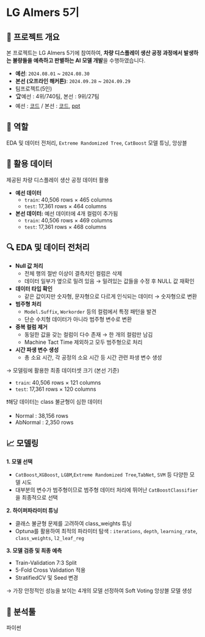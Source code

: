 # LG AImers 5기

## 📌 프로젝트 개요
본 프로젝트는 LG AImers 5기에 참여하여, **차량 디스플레이 생산 공정 과정에서 발생하는 불량들을 예측하고 판별하는 AI 모델 개발**을 수행하였습니다.

- **예선**: `2024.08.01` ~ `2024.08.30`  
- **본선 (오프라인 해커톤)**: `2024.09.28` ~ `2024.09.29` 
- 팀프로젝트(5인)
- 🏆예선 : 4위/740팀, 본선 : 9위/27팀
- 예선 : [코드](https://github.com/yeonsoo1020/portfolio/blob/main/LG%20AImers%205%EA%B8%B0/LG_AImers_5%EA%B8%B0_%EC%98%88%EC%84%A0_final.ipynb) / 본선 : [코드](https://github.com/yeonsoo1020/portfolio/blob/main/LG%20AImers%205%EA%B8%B0/LG_AImers_5%EA%B8%B0_%EB%B3%B8%EC%84%A0_final.ipynb), [ppt](https://github.com/yeonsoo1020/portfolio/blob/main/LG%20AImers%205%EA%B8%B0/LG%20AImers%20%EB%B3%B8%EC%84%A0%20ppt.pdf)

## 📝 역할
EDA 및 데이터 전처리, `Extreme Randomized Tree`, `CatBoost` 모델 튜닝, 앙상블

## 📂 활용 데이터
제공된 차량 디스플레이 생산 공정 데이터 활용
- **예선 데이터** 
  - `train`: 40,506 rows × 465 columns  
  - `test`: 17,361 rows × 464 columns  
- **본선 데이터:** 예선 데이터에 4개 컬럼이 추가됨  
  - `train`: 40,506 rows × 469 columns  
  - `test`: 17,361 rows × 468 columns
 
## 🔍 EDA 및 데이터 전처리
- **Null 값 처리**
  - 전체 행의 절반 이상이 결측치인 컬럼은 삭제  
  - 데이터 일부가 옆으로 밀려 있음 → 밀려있는 값들을 수정 후 NULL 값 재확인  
- **데이터 타입 확인**
  - 같은 값이지만 숫자형, 문자형으로 다르게 인식되는 데이터 → 숫자형으로 변환  
- **범주형 처리**  
  - `Model.Suffix`, `Workorder` 등의 컬럼에서 특정 패턴을 발견  
  - 단순 수치형 데이터가 아니라 범주형 변수로 변환  
- **중복 컬럼 제거**  
  - 동일한 값을 갖는 컬럼이 다수 존재 → 한 개의 컬럼만 남김  
  - Machine Tact Time 제외하고 모두 범주형으로 처리
- **시간 파생 변수 생성**  
  - 총 소요 시간, 각 공정의 소요 시간 등 시간 관련 파생 변수 생성
   
→ 모델링에 활용한 최종 데이터셋 크기 (본선 기준)
  - `train`: 40,506 rows × 121 columns  
  - `test`: 17,361 rows × 120 columns 

❗해당 데이터는 class 불균형이 심한 데이터
- Normal : 38,156 rows
- AbNormal : 2,350 rows

## 📈 모델링 
**1. 모델 선택**
- `CatBoost`,`XGBoost`, `LGBM`,`Extreme Randomized Tree`,`TabNet`, `SVM` 등 다양한 모델 시도
- 대부분의 변수가 범주형이므로 범주형 데이터 처리에 뛰어난 `CatBoostClassifier`을 최종적으로 선택  

**2. 하이퍼파라미터 튜닝**
- 클래스 불균형 문제를 고려하여 class_weights 튜닝
- Optuna를 활용하여 최적의 파라미터 탐색 : `iterations`, `depth`, `learning_rate`, `class_weights`, `l2_leaf_reg`  
  
**3. 모델 검증 및 최종 예측**
- Train-Validation 7:3 Split 
- 5-Fold Cross Validation 적용
- StratifiedCV 및 Seed 변경  

→ 가장 안정적인 성능을 보이는 4개의 모델 선정하여 Soft Voting 앙상블 모델 생성

## 🔧 분석툴
파이썬
